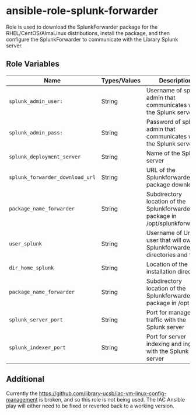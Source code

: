 # ansible-role-splunk-forwarder
Role is used to download the SplunkForwarder package for the RHEL/CentOS/AlmaLinux distributions, install the package, and then configure the SplunkForwarder to communicate with the Library Splunk server.

## Role Variables

| Name                                                  | Types/Values       | Description                                                                          |
| ------------------------------------------------------| -------------------|------------------------------------------------------------------------------------- |
| `splunk_admin_user:`                                  | String             | Username of splunk admin that communicates with the Splunk server                    |
| `splunk_admin_pass:`                                  | String             | Password of splunk admin that communicates with the Splunk server                    |
| `splunk_deployment_server`                            | String             | Name of the Splunk server                                                            |
| `splunk_forwarder_download_url`                       | String             | URL of the Splunkforwarder package download                                          |
| `package_name_forwarder`                              | String             | Subdirectory location of the Splunkforwarder package in /opt/splunkforwarder         |
| `user_splunk`                                         | String             | Username of Unix user that will own the Splunkforwarder directories and files        |
| `dir_home_splunk`                                     | String             | Location of the installation directory                                               |
| `package_name_forwarder`                              | String             | Subdirectory location of the Splunkforwarder package in /opt                         |
| `splunk_server_port`                                  | String             | Port for management traffic with the Splunk server                                   |
| `splunk_indexer_port`                                 | String             | Port for server indexing and ingest with the Splunk server                           |

## Additional

Currently the https://github.com/library-ucsb/iac-vm-linux-config-management is broken, and so this role is not being used.  The IAC Ansible play will either need to be fixed or reverted back to a working version.
